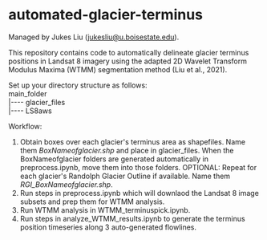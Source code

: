 # automated-glacier-terminus

Managed by Jukes Liu (jukesliu@u.boisestate.edu).

This repository contains code to automatically delineate glacier terminus positions in Landsat 8 imagery using the adapted 2D Wavelet Transform Modulus Maxima (WTMM) segmentation method (Liu et al., 2021).

Set up your directory structure as follows: <br />
main_folder <br />
|---- glacier_files <br />
|---- LS8aws <br />


Workflow:
1) Obtain boxes over each glacier's terminus area as shapefiles. Name them _BoxNameofglacier.shp_ and place in glacier_files. When the BoxNameofglacier folders are generated automatically in preprocess.ipynb, move them into those folders. OPTIONAL: Repeat for each glacier's Randolph Glacier Outline if available. Name them _RGI_BoxNameofglacier.shp_. <br />
2) Run steps in preprocess.ipynb which will downlaod the Landsat 8 image subsets and prep them for WTMM analysis. <br />
3) Run WTMM analysis in WTMM_terminuspick.ipynb. <br />
4) Run steps in analyze_WTMM_results.ipynb to generate the terminus position timeseries along 3 auto-generated flowlines. <br />

